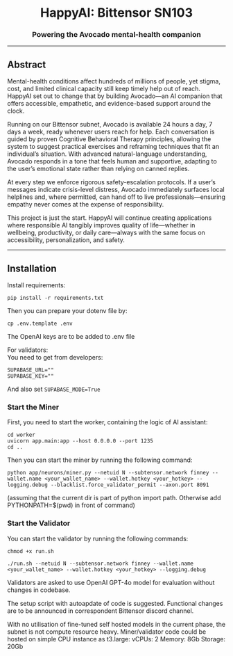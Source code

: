 <div align="center">

# HappyAI: Bittensor SN103 <!-- omit in toc -->
### Powering the Avocado mental-health companion
</div>

---

## Abstract
Mental-health conditions affect hundreds of millions of people, yet stigma, cost, and limited clinical capacity still keep timely help out of reach. HappyAI set out to change that by building Avocado—an AI companion that offers accessible, empathetic, and evidence-based support around the clock.

Running on our Bittensor subnet, Avocado is available 24 hours a day, 7 days a week, ready whenever users reach for help. Each conversation is guided by proven Cognitive Behavioral Therapy principles, allowing the system to suggest practical exercises and reframing techniques that fit an individual’s situation. With advanced natural-language understanding, Avocado responds in a tone that feels human and supportive, adapting to the user’s emotional state rather than relying on canned replies.

At every step we enforce rigorous safety-escalation protocols. If a user’s messages indicate crisis-level distress, Avocado immediately surfaces local helplines and, where permitted, can hand off to live professionals—ensuring empathy never comes at the expense of responsibility.

This project is just the start. HappyAI will continue creating applications where responsible AI tangibly improves quality of life—whether in wellbeing, productivity, or daily care—always with the same focus on accessibility, personalization, and safety.

---

## Installation

Install requirements:
```
pip install -r requirements.txt
```

Then you can prepare your dotenv file by:
```
cp .env.template .env
```
The OpenAI keys are to be added to .env file

For validators:\
You need to get from developers:
```
SUPABASE_URL=""
SUPABASE_KEY=""
```
And also set ```SUPABASE_MODE=True```


### Start the Miner

First, you need to start the worker, containing the logic of AI assistant:

```
cd worker
uvicorn app.main:app --host 0.0.0.0 --port 1235
cd ..
```

Then you can start the miner by running the following command:
```
python app/neurons/miner.py --netuid N --subtensor.network finney --wallet.name <your_wallet_name> --wallet.hotkey <your_hotkey> --logging.debug --blacklist.force_validator_permit --axon.port 8091
```

(assuming that the current dir is part of python import path. Otherwise add PYTHONPATH=$(pwd) in front of command)

### Start the Validator

You can start the validator by running the following commands:

```
chmod +x run.sh
```
```
./run.sh --netuid N --subtensor.network finney --wallet.name <your_wallet_name> --wallet.hotkey <your_hotkey> --logging.debug
```

Validators are asked to use OpenAI GPT-4o model for evaluation without changes in codebase.

The setup script with autoapdate of code is suggested. Functional changes are to be announced in correspondent Bittensor discord channel.

With no utilisation of fine-tuned self hosted models in the current phase, the subnet is not compute resource heavy. Miner/validator code could be hosted on simple CPU instance as t3.large:
vCPUs: 2
Memory: 8Gb
Storage: 20Gb